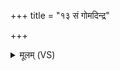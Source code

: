 +++
title = "१३ सं गोमदिन्द्र"

+++
<details><summary>मूलम् (VS)</summary>

सं गोम॑दिन्द्र॒ वाज॑वद॒स्मे पृ॒थु श्रवो॑ बृ॒हत्। वि॒श्वायु॑र्धे॒ह्यक्षि॑तम् ॥
</details>